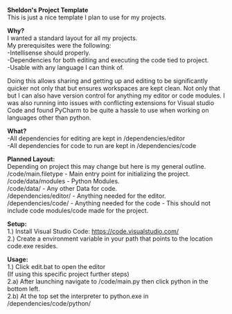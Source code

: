 **Sheldon's Project Template**  
This is just a nice template I plan to use for my projects.  
  
**Why?**  
I wanted a standard layout for all my projects.  
My prerequisites were the following:  
-Intellisense should properly.  
-Dependencies for both editing and executing the code tied to project.  
-Usable with any language I can think of.  
  
Doing this allows sharing and getting up and editing to be significantly quicker not only that but ensures workspaces are kept clean. Not only that but I can also have version control for anything my editor or code modules. I was also running into issues with conflicting extensions for Visual studio Code and found PyCharm to be quite a hassle to use when working on languages other than python.  
  
**What?**  
-All dependencies for editing are kept in /dependencies/editor  
-All dependencies for code to run are kept in /dependencies/code  
  
**Planned Layout:**  
Depending on project this may change but here is my general outline.  
/code/main.filetype - Main entry point for initializing the project.  
/code/data/modules - Python Modules.  
/code/data/ - Any other Data for code.  
/dependencies/editor/ - Anything needed for the editor.  
/dependencies/code/ - Anything needed for the code - This should not include code modules/code made for the project.  
  
**Setup:**  
1.) Install Visual Studio Code: https://code.visualstudio.com/  
2.) Create a environment variable in your path that points to the location code.exe resides.  
  
**Usage:**  
1.) Click edit.bat to open the editor  
(If using this specific project further steps)  
2.a) After launching navigate to /code/main.py then click python in the bottom left.  
2.b) At the top set the interpreter to python.exe in /dependencies/code/python/  
